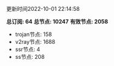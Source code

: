 更新时间2022-10-01 22:14:58

**总订阅: 64**
**总节点: 10247**
**有效节点: 2058**
- trojan节点: 158
- v2ray节点: 1688
- ssr节点: 4
- ss节点: 208
